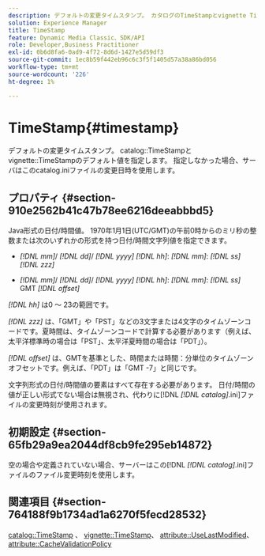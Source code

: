 ```yaml
---
description: デフォルトの変更タイムスタンプ。 カタログのTimeStampとvignette TimeStampのデフォルト値を提供します。 指定しなかった場合、サーバはこのcatalog.iniファイルの変更日時を使用します。
solution: Experience Manager
title: TimeStamp
feature: Dynamic Media Classic、SDK/API
role: Developer,Business Practitioner
exl-id: 0b6d8fa6-0ad9-4f72-8d6d-1427e5d59df3
source-git-commit: 1ec8b59f442eb96c6c3f5f1405d57a38a86bd056
workflow-type: tm+mt
source-wordcount: '226'
ht-degree: 1%

---
```


# TimeStamp{#timestamp}

デフォルトの変更タイムスタンプ。 catalog::TimeStampとvignette::TimeStampのデフォルト値を指定します。 指定しなかった場合、サーバはこのcatalog.iniファイルの変更日時を使用します。

## プロパティ {#section-910e2562b41c47b78ee6216deeabbbd5}

Java形式の日付/時間値。 1970年1月1日(UTC/GMT)の午前0時からのミリ秒の整数または次のいずれかの形式を持つ日付/時間文字列値を指定できます。

* *[!DNL mm]*/  *[!DNL dd]*/  *[!DNL yyyy]* *[!DNL hh]*: *[!DNL mm]*:  *[!DNL ss]* *[!DNL zzz]*

* *[!DNL mm]*/  *[!DNL dd]*/  *[!DNL yyyy]* *[!DNL hh]*: *[!DNL mm]*: *[!DNL ss]* GMT  *[!DNL offset]*

*[!DNL hh]* は0 ～ 23の範囲です。

*[!DNL zzz]* は、「GMT」や「PST」などの3文字または4文字のタイムゾーンコードです。夏時間は、タイムゾーンコードで計算する必要があります（例えば、太平洋標準時の場合は「PST」、太平洋夏時間の場合は「PDT」）。

*[!DNL offset]* は、GMTを基準とした、時間または時間：分単位のタイムゾーンオフセットです。例えば、「PDT」は「GMT -7」と同じです。

文字列形式の日付/時間値の要素はすべて存在する必要があります。 日付/時間の値が正しい形式でない場合は無視され、代わりに[!DNL *[!DNL catalog]*.ini]ファイルの変更時刻が使用されます。

## 初期設定 {#section-65fb29a9ea2044df8cb9fe295eb14872}

空の場合や定義されていない場合、サーバーはこの[!DNL *[!DNL catalog]*.ini]ファイルのファイル変更時刻を使用します。

## 関連項目 {#section-764188f9b1734ad1a6270f5fecd28532}

[catalog::TimeStamp](../../../../../ir-api/material-cat/image-rendering-api-ref/c-ir-material-catalog/c-ir-material-data-reference/r-ir-timestamp-dataref.md#reference-6daf7973dc4f4b4e9e8165756db7c319) 、 [vignette::TimeStamp](../../../../../ir-api/material-cat/image-rendering-api-ref/c-ir-material-catalog/c-ir-vignette-map-reference/r-ir-timestamp-vignette.md#reference-d57cdd40a6a645d199dbb1d56cc85bc1)、 [attribute::UseLastModified](../../../../../ir-api/material-cat/image-rendering-api-ref/c-ir-material-catalog/c-ir-attributes-reference/r-ir-uselastmodified.md#reference-d2ab628c9e004fedbd38324866dbca1d)、 [attribute::CacheValidationPolicy](../../../../../ir-api/material-cat/image-rendering-api-ref/c-ir-material-catalog/c-ir-attributes-reference/r-ir-cachevalidationpolicy.md#reference-2d71679733474d8aa116db6ceba87fa4)
